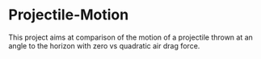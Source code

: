 # Projectile-Motion
This project aims at comparison of the motion of a projectile thrown at an angle to the horizon with zero vs quadratic air drag force.
